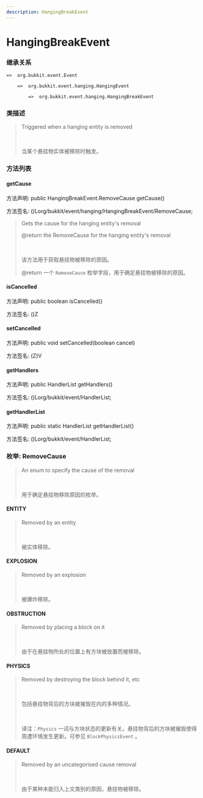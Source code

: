 ```yaml
---
description: HangingBreakEvent
---
```


# HangingBreakEvent

### 继承关系

    =>  org.bukkit.event.Event

        =>  org.bukkit.event.hanging.HangingEvent

            =>  org.bukkit.event.hanging.HangingBreakEvent

### 类描述

> Triggered when a hanging entity is removed
> 
> <br>
> 
> 当某个悬挂物实体被移除时触发。

### 方法列表

#### getCause

方法声明: public HangingBreakEvent.RemoveCause getCause()

方法签名: ()Lorg/bukkit/event/hanging/HangingBreakEvent/RemoveCause;

> Gets the cause for the hanging entity's removal
> 
> @return the RemoveCause for the hanging entity's removal
> 
> <br>
> 
> 该方法用于获取悬挂物被移除的原因。
> 
> @return 一个 `RemoveCause` 枚举字段，用于确定悬挂物被移除的原因。

#### isCancelled

方法声明: public boolean isCancelled()

方法签名: ()Z

#### setCancelled

方法声明: public void setCancelled(boolean cancel)

方法签名: (Z)V

#### getHandlers

方法声明: public HandlerList getHandlers()

方法签名: ()Lorg/bukkit/event/HandlerList;

#### getHandlerList

方法声明: public static HandlerList getHandlerList()

方法签名: ()Lorg/bukkit/event/HandlerList;

### 枚举: RemoveCause

> An enum to specify the cause of the removal
> 
> <br>
> 
> 用于确定悬挂物移除原因的枚举。

#### ENTITY

> Removed by an entity
> 
> <br>
> 
> 被实体移除。

#### EXPLOSION

> Removed by an explosion
> 
> <br>
> 
> 被爆炸移除。

#### OBSTRUCTION

> Removed by placing a block on it
> 
> <br>
> 
> 由于在悬挂物所处的位置上有方块被放置而被移除。

#### PHYSICS

> Removed by destroying the block behind it, etc
> 
> <br>
> 
> 包括悬挂物背后的方块被摧毁在内的多种情况。
> 
> <br>
> 
> 译注：`Physics` 一词与方块状态的更新有关。悬挂物背后的方块被摧毁使得周遭环境发生更新。可参见 `BlockPhysicsEvent` 。

#### DEFAULT

> Removed by an uncategorised cause removal
> 
> <br>
> 
> 由于某种未能归入上文类别的原因，悬挂物被移除。